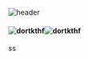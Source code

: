 ![header](https://capsule-render.vercel.app/api?type=wave&color=gradient&height=300&section=header&text=JunYeop&fontSize=90)

#### ![dortkthf](https://github-readme-stats.vercel.app/api?username=dortkthf&show_icons=true&theme=cobalt2)![dortkthf](https://github-readme-stats.vercel.app/api/top-langs/?username=dortkthf&layout=compact&theme=cobalt2)

 

ss
